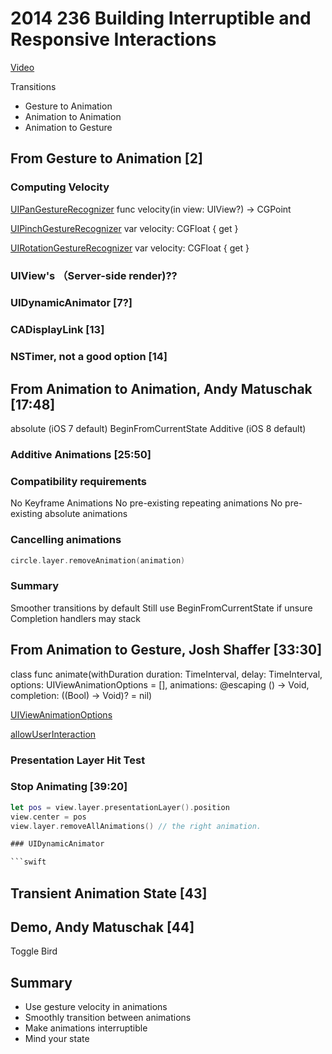 
# 2014 236 Building Interruptible and Responsive Interactions

[Video](https://developer.apple.com/videos/play/wwdc2014/236/)


Transitions

* Gesture to Animation
* Animation to Animation
* Animation to Gesture

## From Gesture to Animation [2]


### Computing Velocity
[UIPan​Gesture​Recognizer](https://developer.apple.com/reference/uikit/uipangesturerecognizer)
func velocity(in view: UIView?) -> CGPoint

[UIPinch​Gesture​Recognizer](https://developer.apple.com/reference/uikit/uipinchgesturerecognizer)
var velocity: CGFloat { get }

[UIRotation​Gesture​Recognizer](https://developer.apple.com/reference/uikit/uirotationgesturerecognizer)
var velocity: CGFloat { get }

### UIView's （Server-side render)??

### UIDynamicAnimator [7?]


### CADisplayLink [13]

### NSTimer, not a good option [14]

## From Animation to Animation, Andy Matuschak [17:48]

absolute (iOS 7 default)
BeginFromCurrentState
Additive (iOS 8 default)


### Additive Animations [25:50]

### Compatibility requirements

No Keyframe Animations
No pre-existing repeating animations
No pre-existing absolute animations

### Cancelling animations

```swift
circle.layer.removeAnimation(animation)
```

### Summary
Smoother transitions by default
Still use BeginFromCurrentState if unsure
Completion handlers may stack

## From Animation to Gesture, Josh Shaffer [33:30]

class func animate(withDuration duration: TimeInterval,
             delay: TimeInterval,
           options: UIViewAnimationOptions = [],
        animations: @escaping () -> Void,
        completion: ((Bool) -> Void)? = nil)

[UIView​Animation​Options](https://developer.apple.com/reference/uikit/uiviewanimationoptions)    

[allowUserInteraction](https://developer.apple.com/reference/uikit/uiviewanimationoptions/1622440-allowuserinteraction)


### Presentation Layer Hit Test


### Stop Animating [39:20]

```swift
let pos = view.layer.presentationLayer().position
view.center = pos
view.layer.removeAllAnimations() // the right animation.

### UIDynamicAnimator

```swift


```


## Transient Animation State [43]

## Demo, Andy Matuschak [44]

Toggle Bird


## Summary

* Use gesture velocity in animations
* Smoothly transition between animations
* Make animations interruptible
* Mind your state
